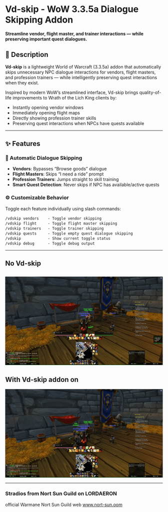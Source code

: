 # Vd-skip - WoW 3.3.5a Dialogue Skipping Addon

**Streamline vendor, flight master, and trainer interactions — while preserving important quest dialogues.**

## 📝 Description

**Vd-skip** is a lightweight World of Warcraft (3.3.5a) addon that automatically skips unnecessary NPC dialogue interactions for vendors, flight masters, and profession trainers — while intelligently preserving quest interactions when they exist.

Inspired by modern WoW’s streamlined interface, Vd-skip brings quality-of-life improvements to Wrath of the Lich King clients by:

- Instantly opening vendor windows  
- Immediately opening flight maps  
- Directly showing profession trainer skills  
- Preserving quest interactions when NPCs have quests available  

---

## ✨ Features

### 🔁 Automatic Dialogue Skipping
- **Vendors**: Bypasses “Browse goods” dialogue
- **Flight Masters**: Skips “I need a ride” prompt
- **Profession Trainers**: Jumps straight to skill training
- **Smart Quest Detection**: Never skips if NPC has available/active quests

### ⚙️ Customizable Behavior
Toggle each feature individually using slash commands:


```plaintext
/vdskip vendors    - Toggle vendor skipping
/vdskip flight     - Toggle flight master skipping
/vdskip trainers   - Toggle trainer skipping
/vdskip quests     - Toggle empty quest dialogue skipping
/vdskip            - Show current toggle status
/vdskip debug      - Toggle debug output
```

---
## No Vd-skip
![## No Vd-skip ](https://raw.githubusercontent.com/Stradios/Vd-skip/refs/heads/main/no-vd-skip.gif)
---
## With Vd-skip addon on
![## With Vd-skip addon on](https://raw.githubusercontent.com/Stradios/Vd-skip/refs/heads/main/vd-skip-addon.gif)


---
### Stradios from Nort Sun Guild on LORDAERON
official Warmane Nort Sun Guild web www.nort-sun.oom
